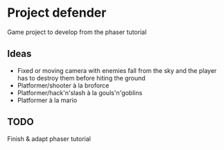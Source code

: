 Project defender
================

Game project to develop from the phaser tutorial

Ideas
-----
* Fixed or moving camera with enemies fall from the sky and the player has to destroy them before hiting the ground
* Platformer/shooter à la broforce
* Platformer/hack'n'slash à la gouls'n'goblins
* Platformer à la mario


TODO
----
Finish & adapt phaser tutorial